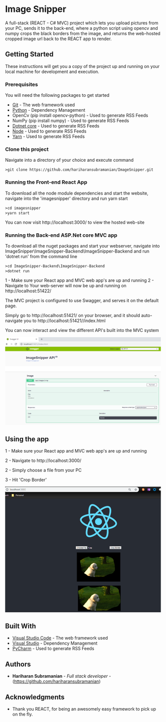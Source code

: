 # Image Snipper

A full-stack (REACT - C# MVC) project which lets you upload pictures from your PC, sends it to the back-end, where a python script using opencv and numpy crops the black borders from the image, and returns the web-hosted cropped image url back to the REACT app to render.

## Getting Started

These instructions will get you a copy of the project up and running on your local machine for development and execution.

### Prerequisites

You will need the following packages to get started

* [Git](https://git-scm.com/downloads) - The web framework used
* [Python](https://www.python.org/downloads/) - Dependency Management
* OpenCv (pip install opencv-python) - Used to generate RSS Feeds
* NumPy (pip install numpy) - Used to generate RSS Feeds
* [Dotnet core](https://www.microsoft.com/net/download) - Used to generate RSS Feeds
* [Node](https://nodejs.org/en/download/) - Used to generate RSS Feeds
* [Yarn](https://yarnpkg.com/lang/en/docs/install/#windows-stable) - Used to generate RSS Feeds

### Clone this project

Navigate into a directory of your choice and execute command

```
>git clone https://github.com/hariharansubramanian/ImageSnipper.git
```

### Running the Front-end React App

To download all the node module dependencies and start the website, navigate into the 'imagesnipper' directory and run yarn start

```
>cd imagesnipper
>yarn start
```
You can now visit http://localhost:3000/ to view the hosted web-site

### Running the Back-end ASP.Net core MVC app

To download all the nuget packages and start your webserver, navigate into ImageSnipper\ImageSnipper-Backend\ImageSnipper-Backend and run 'dotnet run' from the command line

```
>cd ImageSnipper-Backend\ImageSnipper-Backend
>dotnet run
```
1 - Make sure your React app and MVC web app's are up and running
2 - Navigate to 
Your web-server will now be up and running on http://localhost:51422/ 

The MVC project is configured to use Swagger, and serves it on the default page.

Simply go to http://localhost:51421/ on your browser, and it should auto-navigate you to http://localhost:51421//index.html

You can now interact and view the different API's built into the MVC system

![Alt text](readme-assets/swagger-api-ui.png?raw=true "Swagger-UI")

## Using the app

1 - Make sure your React app and MVC web app's are up and running

2 - Navigate to http://localhost:3000/ 

2 - Simply choose a file from your PC

3 - Hit 'Crop Border'


![Alt text](readme-assets/cropping-in-action.png?raw=true "Front-end")

## Built With

* [Visual Studio Code](https://code.visualstudio.com/) - The web framework used
* [Visual Studio](https://visualstudio.microsoft.com/) - Dependency Management
* [PyCharm](https://www.jetbrains.com/pycharm/) - Used to generate RSS Feeds

## Authors

* **Hariharan Subramanian** - *Full stack developer* - (https://github.com/hariharansubramanian)

## Acknowledgments

* Thank you REACT, for being an awesomely easy framework to pick up on the fly.